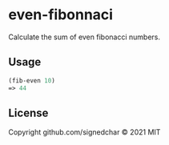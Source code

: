 # even-fibonnaci

Calculate the sum of even fibonacci numbers.

## Usage

```clojure
(fib-even 10)
=> 44
```

## License

Copyright github.com/signedchar © 2021 MIT